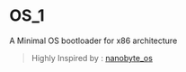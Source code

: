 # OS_1

A Minimal OS bootloader for x86 architecture

> Highly Inspired by : [nanobyte_os](https://github.com/nanobyte-dev/nanobyte_os)
